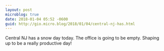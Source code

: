 ```yaml
---
layout: post
microblog: true
date: 2018-01-04 05:52 -0600
guid: http://gio.micro.blog/2018/01/04/central-nj-has.html
---
```

Central NJ has a snow day today. The office is going to be empty. Shaping up to be a really productive day!
